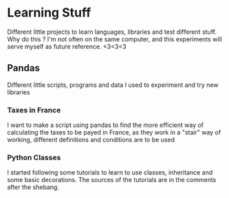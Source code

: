 # Learning Stuff

Different little projects to learn languages, libraries and test different stuff.
Why do this ? I'm not often on the same computer, and this experiments will serve myself as future reference. <3<3<3

## Pandas

Different little scripts, programs and data I used to experiment and try new libraries

### Taxes in France

I want to make a script using pandas to find the more efficient way of calculating the taxes to be payed in France, as they work in a "stair" way of working, different definitions and conditions are to be used


### Python Classes

I started following some tutorials to learn to use classes, inheritance and some basic decorations.
The sources of the tutorials are in the comments after the shebang.
